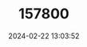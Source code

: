 ---
title: "157800"
category: "Ampedus cardinalis"
draft: false
date: 2024-02-22 13:03:52
languages:
  English: ["Cardinal Click Beetle"]
---